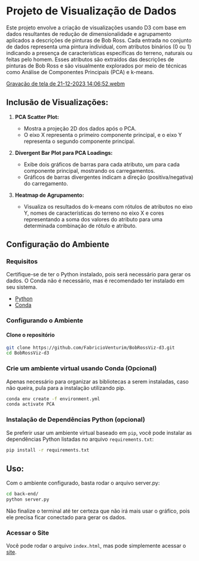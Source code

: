 # Projeto de Visualização de Dados

Este projeto envolve a criação de visualizações usando D3 com base em dados resultantes de redução de dimensionalidade e agrupamento aplicados a descrições de pinturas de Bob Ross. Cada entrada no conjunto de dados representa uma pintura individual, com atributos binários (0 ou 1) indicando a presença de características específicas do terreno, naturais ou feitas pelo homem. Esses atributos são extraídos das descrições de pinturas de Bob Ross e são visualmente explorados por meio de técnicas como Análise de Componentes Principais (PCA) e k-means.

[Gravação de tela de 21-12-2023 14:06:52.webm](https://github.com/FabricioVenturim/BobRossViz-d3/assets/86852019/23bda1cd-890d-4674-83cc-3c50b2da2e0a)

## Inclusão de Visualizações:

1. **PCA Scatter Plot:**
   - Mostra a projeção 2D dos dados após o PCA.
   - O eixo X representa o primeiro componente principal, e o eixo Y representa o segundo componente principal.

2. **Divergent Bar Plot para PCA Loadings:**
   - Exibe dois gráficos de barras para cada atributo, um para cada componente principal, mostrando os carregamentos.
   - Gráficos de barras divergentes indicam a direção (positiva/negativa) do carregamento.

3. **Heatmap de Agrupamento:**
   - Visualiza os resultados do k-means com rótulos de atributos no eixo Y, nomes de características do terreno no eixo X e cores representando a soma dos valores do atributo para uma determinada combinação de rótulo e atributo.

## Configuração do Ambiente

### Requisitos

Certifique-se de ter o Python instalado, pois será necessário para gerar os dados. O Conda não é necessário, mas é recomendado ter instalado em seu sistema.

- [Python](https://www.python.org/downloads/)
- [Conda](https://docs.conda.io/en/latest/miniconda.html)

### Configurando o Ambiente

#### Clone o repositório

```bash
git clone https://github.com/FabricioVenturim/BobRossViz-d3.git
cd BobRossViz-d3
```


### Crie um ambiente virtual usando Conda (Opcional)

Apenas necessário para organizar as bibliotecas a serem instaladas, caso não queira, pula para a instalação utilizando pip.

```bash
conda env create -f environment.yml
conda activate PCA
```

### Instalação de Dependências Python (opcional)
Se preferir usar um ambiente virtual baseado em `pip`, você pode instalar as dependências Python listadas no arquivo `requirements.txt`:

```bash
pip install -r requirements.txt
```

## Uso:

Com o ambiente configurado, basta rodar o arquivo server.py:

```bash
cd back-end/
python server.py
```
Não finalize o terminal até ter certeza que não irá mais usar o gráfico, pois ele precisa ficar conectado para gerar os dados.

### Acessar o Site

Você pode rodar o arquivo `index.html`, mas pode simplemente acessar o [site](https://fabricioventurim.github.io/BobRossViz-d3/).



